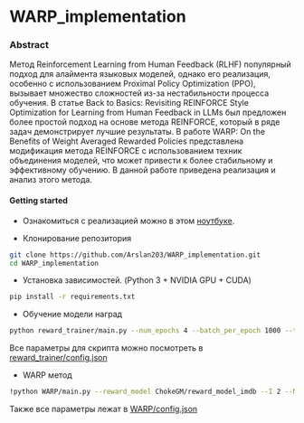 # WARP_implementation

### Abstract
Метод Reinforcement Learning from Human Feedback (RLHF) популярный подход для алаймента языковых моделей, однако его реализация, особенно с использованием Proximal Policy Optimization (PPO), вызывает множество сложностей из-за нестабильности процесса обучения. В статье Back to Basics: Revisiting REINFORCE Style Optimization for Learning from Human Feedback in LLMs был предложен более простой подход на основе метода REINFORCE, который в ряде задач демонстрирует лучшие результаты. В работе WARP: On the Benefits of Weight Averaged Rewarded Policies представлена модификация метода REINFORCE с использованием техник объединения моделей, что может привести к более стабильному и эффективному обучению. В данной работе приведена реализация и анализ этого метода.

#### Getting started
- Ознакомиться с реализацией можно в этом [ноутбуке](https://colab.research.google.com/drive/1nO5wbPVXitXNT6sg-X8o-8VYhqB32rSI?usp=sharing).

- Клонирование репозитория
```bash
git clone https://github.com/Arslan203/WARP_implementation.git
cd WARP_implementation
```

- Установка зависимостей. (Python 3 + NVIDIA GPU + CUDA)
```bash
pip install -r requirements.txt
```

- Обучение модели наград
```bash
python reward_trainer/main.py --num_epochs 4 --batch_per_epoch 1000 --train_batch_size 16 --eval_batch_size 64 --save_path reward_model_dir
```
Все параметры для скрипта можно посмотреть в [reward_trainer/config.json](https://github.com/Arslan203/WARP_implementation/blob/main/reward_trainer/config.json)

- WARP метод
```bash
!python WARP/main.py --reward_model ChokeGM/reward_model_imdb --I 2 --M 2 --T 100 --batch_size 32 --mu 0.01 --save_path warp_model_dir
```
Также все параметры лежат в [WARP/config.json](https://github.com/Arslan203/WARP_implementation/blob/main/WARP/config.json)